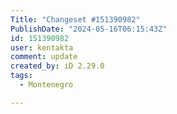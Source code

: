 ```yaml
---
Title: "Changeset #151390982"
PublishDate: "2024-05-16T06:15:43Z"
id: 151390982
user: kentakta
comment: update
created_by: iD 2.29.0
tags:
  - Montenegro

---
```

